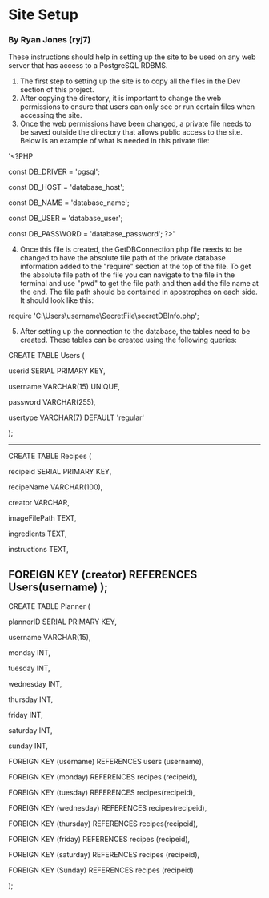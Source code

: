 # Site Setup
### By Ryan Jones (ryj7)

These instructions should help in setting up the site to be used on any web server that has access to a PostgreSQL RDBMS. 

1. The first step to setting up the site is to copy all the files in the Dev section of this project.
2. After copying the directory, it is important to change the web permissions to ensure that users can only see or run certain files when accessing the site.
3. Once the web permissions have been changed, a private file needs to be saved outside the directory that allows public access to the site. Below is an example of what is needed in this private file:

'<?PHP

   const DB_DRIVER = 'pgsql';

   const DB_HOST = 'database_host';

   const DB_NAME = 'database_name';

   const DB_USER = 'database_user';

   const DB_PASSWORD = 'database_password';
   ?>'
   
4. Once this file is created, the GetDBConnection.php file needs to be changed to have the absolute file path of the private database information added to the "require" section at the top of the file. To get the absolute file path of the file you can navigate to the file in the terminal and use "pwd" to get the file path and then add the file name at the end. The file path should be contained in apostrophes on each side. It should look like this:

require 'C:\Users\username\SecretFile\secretDBInfo.php';

5. After setting up the connection to the database, the tables need to be created. These tables can be created using the following queries:

CREATE TABLE Users (

userid SERIAL PRIMARY KEY,

username VARCHAR(15) UNIQUE,

password VARCHAR(255),

usertype VARCHAR(7) DEFAULT 'regular'

);

---
CREATE TABLE Recipes (

recipeid SERIAL PRIMARY KEY,

recipeName VARCHAR(100),

creator VARCHAR,

imageFilePath TEXT,

ingredients TEXT,

instructions TEXT,

FOREIGN KEY (creator) REFERENCES Users(username)
);
---
CREATE TABLE Planner (

plannerID SERIAL PRIMARY KEY,

username VARCHAR(15),

monday INT,

tuesday INT,

wednesday INT,

thursday INT,

friday INT,

saturday INT,

sunday INT,

FOREIGN KEY (username) REFERENCES users (username),

FOREIGN KEY (monday) REFERENCES recipes (recipeid),

FOREIGN KEY (tuesday) REFERENCES recipes(recipeid),

FOREIGN KEY (wednesday) REFERENCES recipes(recipeid),

FOREIGN KEY (thursday) REFERENCES recipes(recipeid),

FOREIGN KEY (friday) REFERENCES recipes (recipeid),

FOREIGN KEY (saturday) REFERENCES recipes (recipeid),

FOREIGN KEY (Sunday) REFERENCES recipes (recipeid)

);